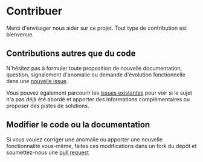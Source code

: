 # Contribuer

Merci d'envisager nous aider sur ce projet. Tout type de contribution est bienvenue.

## Contributions autres que du code

N'hésitez pas à formuler toute proposition de nouvelle documentation, question, signalement d'anomalie ou demande d'évolution fonctionnelle dans une [nouvelle issue](https://github.com/IGNF/cartes.gouv.fr-documentation/issues/new/choose).

Vous pouvez également parcourir les [issues existantes](https://github.com/IGNF/cartes.gouv.fr-documentation/issues) pour voir si le sujet n'a pas déjà été abordé et apporter des informations complémentaires ou proposer des pistes de solutions.

## Modifier le code ou la documentation

Si vous voulez corriger une anomalie ou apporter une nouvelle fonctionnalité vous-même, faites ces modifications dans un fork du dépôt et soumettez-nous une [pull request](https://docs.github.com/fr/pull-requests/collaborating-with-pull-requests/proposing-changes-to-your-work-with-pull-requests/about-pull-requests)
